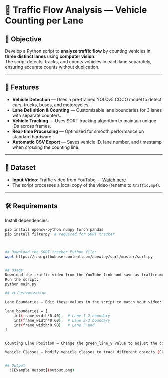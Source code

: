 # 🚗 Traffic Flow Analysis — Vehicle Counting per Lane

## 📌 Objective
Develop a Python script to **analyze traffic flow** by counting vehicles in **three distinct lanes** using **computer vision**.  
The script detects, tracks, and counts vehicles in each lane separately, ensuring accurate counts without duplication.

---

## 🎯 Features
- **Vehicle Detection** — Uses a pre-trained YOLOv5 COCO model to detect cars, trucks, buses, and motorcycles.
- **Lane Definition & Counting** — Customizable lane boundaries for 3 lanes with separate counters.
- **Vehicle Tracking** — Uses SORT tracking algorithm to maintain unique IDs across frames.
- **Real-time Processing** — Optimized for smooth performance on standard hardware.
- **Automatic CSV Export** — Saves vehicle ID, lane number, and timestamp when crossing the counting line.

---

## 📂 Dataset
- **Input Video**: Traffic video from YouTube — [Watch here](https://www.youtube.com/watch?v=MNn9qKG2UFI)  
- The script processes a local copy of the video (rename to `traffic.mp4`).

---

## 🛠 Requirements

Install dependencies:
```bash
pip install opencv-python numpy torch pandas
pip install filterpy  # required for SORT tracker



## Download the SORT tracker Python file:
wget https://raw.githubusercontent.com/abewley/sort/master/sort.py


## Usage
Download the traffic video from the YouTube link and save as traffic.mp4 in the project folder.
Run the script:
python main.py

## ⚙️ Customization

Lane Boundaries — Edit these values in the script to match your video:

lane_boundaries = [
    int(frame_width*0.40),  # Lane 1-2 boundary
    int(frame_width*0.60),  # Lane 2-3 boundary
    int(frame_width*0.90)   # Lane 3 end
]


Counting Line Position — Change the green_line_y value to adjust the counting line height.

Vehicle Classes — Modify vehicle_classes to track different objects (COCO IDs: 2=car, 3=motorbike, 5=bus, 7=truck).


## Output
  ![Example Output](output.png)
